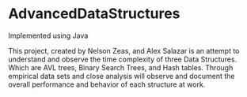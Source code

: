 # AdvancedDataStructures

Implemented using Java

This project, created by Nelson Zeas, and Alex Salazar is an attempt to understand and observe the time complexity of three Data Structures. Which are AVL trees, Binary Search Trees, and Hash tables. Through empirical data sets and close analysis  will observe and document the overall performance and behavior of each structure at work.

